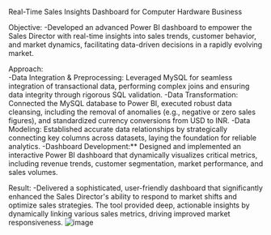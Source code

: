 Real-Time Sales Insights Dashboard for Computer Hardware Business 

Objective: 
-Developed an advanced Power BI dashboard to empower the Sales Director with real-time insights into sales trends, customer behavior, and market dynamics, facilitating data-driven decisions in a rapidly evolving market.

Approach:  
-Data Integration & Preprocessing: Leveraged MySQL for seamless integration of transactional data, performing complex joins and ensuring data integrity through rigorous SQL validation.
-Data Transformation: Connected the MySQL database to Power BI, executed robust data cleansing, including the removal of anomalies (e.g., negative or zero sales figures), and standardized currency conversions from USD to INR.
-Data Modeling: Established accurate data relationships by strategically connecting key columns across datasets, laying the foundation for reliable analytics.
-Dashboard Development:** Designed and implemented an interactive Power BI dashboard that dynamically visualizes critical metrics, including revenue trends, customer segmentation, market performance, and sales volumes.

Result: 
-Delivered a sophisticated, user-friendly dashboard that significantly enhanced the Sales Director's ability to respond to market shifts and optimize sales strategies. The tool provided deep, actionable insights by dynamically linking various sales metrics, driving improved market responsiveness.
![image](https://github.com/user-attachments/assets/972e102f-148d-4bdf-976f-81171fcd441a)

